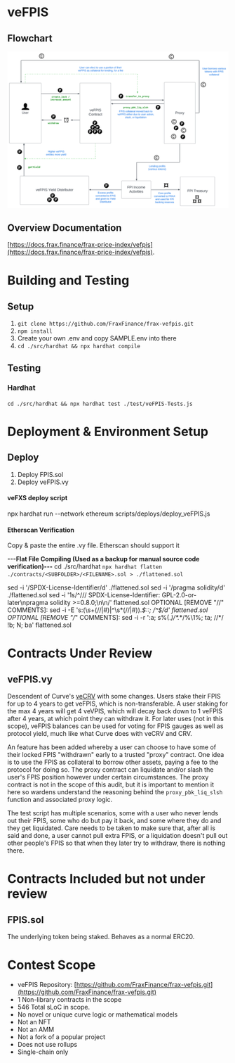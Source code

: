 # veFPIS
## Flowchart
![veFPIS Flowchart](veFPIS.svg)
## Overview Documentation
[https://docs.frax.finance/frax-price-index/vefpis](https://docs.frax.finance/frax-price-index/vefpis).


<!-- //////////////////////////////////////////////////////////////// -->
# Building and Testing
## Setup
1) ```git clone https://github.com/FraxFinance/frax-vefpis.git```
2) ```npm install```
3) Create your own .env and copy SAMPLE.env into there
4) ```cd ./src/hardhat && npx hardhat compile```

## Testing
### Hardhat
```cd ./src/hardhat && npx hardhat test ./test/veFPIS-Tests.js```


<!-- //////////////////////////////////////////////////////////////// -->
# Deployment & Environment Setup
## Deploy
1) Deploy FPIS.sol
2) Deploy veFPIS.vy

#### veFXS deploy script
npx hardhat run --network ethereum scripts/deploys/deploy_veFPIS.js

#### Etherscan Verification
Copy & paste the entire .vy file. Etherscan should support it

**---Flat File Compiling (Used as a backup for manual source code verification)---**
cd ./src/hardhat
```npx hardhat flatten ./contracts/<SUBFOLDER>/<FILENAME>.sol > ./flattened.sol```

sed -i '/SPDX-License-Identifier/d' ./flattened.sol
sed -i '/pragma solidity/d' ./flattened.sol
sed -i '1s/^/\/\/ SPDX-License-Identifier: GPL-2.0-or-later\npragma solidity >=0.8.0;\n\n/' flattened.sol
OPTIONAL [REMOVE "//" COMMENTS]: sed -i -E 's:(\s+(//|#)|^\s*(//|#)).*$::; /^$/d' flattened.sol
OPTIONAL [REMOVE "/*" COMMENTS]: sed -i -r ':a; s%(.*)/\*.*\*/%\1%; ta; /\/\*/ !b; N; ba' flattened.sol

<!-- //////////////////////////////////////////////////////////////// -->
# Contracts Under Review
## veFPIS.vy
Descendent of Curve's [veCRV](https://curve.readthedocs.io/dao-vecrv.html) with some changes. Users stake their FPIS for up to 4 years to get veFPIS, which is non-transferable. A user staking for the max 4 years will get 4 veVPIS, which will decay back down to 1 veFPIS after 4 years, at which point they can withdraw it. For later uses (not in this scope), veFPIS balances can be used for voting for FPIS gauges as well as protocol yield, much like what Curve does with veCRV and CRV. 

An feature has been added whereby a user can choose to have some of their locked FPIS "withdrawn" early to a trusted "proxy" contract. One idea is to use the FPIS as collateral to borrow other assets, paying a fee to the protocol for doing so. The proxy contract can liquidate and/or slash the user's FPIS position however under certain circumstances. The proxy contract is not in the scope of this audit, but it is important to mention it here so wardens understand the reasoning behind the ```proxy_pbk_liq_slsh``` function and associated proxy logic.

The test script has multiple scenarios, some with a user who never lends out their FPIS, some who do but pay it back, and some where they do and they get liquidated. Care needs to be taken to make sure that, after all is said and done, a user cannot pull extra FPIS, or a liquidation doesn't pull out other people's FPIS so that when they later try to withdraw, there is nothing there.

<!-- //////////////////////////////////////////////////////////////// -->
# Contracts Included but not under review
## FPIS.sol
The underlying token being staked. Behaves as a normal ERC20.

<!-- //////////////////////////////////////////////////////////////// -->
# Contest Scope
- veFPIS Repository: [https://github.com/FraxFinance/frax-vefpis.git](https://github.com/FraxFinance/frax-vefpis.git)
- 1 Non-library contracts in the scope
- 546 Total sLoC in scope.
- No novel or unique curve logic or mathematical models
- Not an NFT
- Not an AMM
- Not a fork of a popular project
- Does not use rollups
- Single-chain only